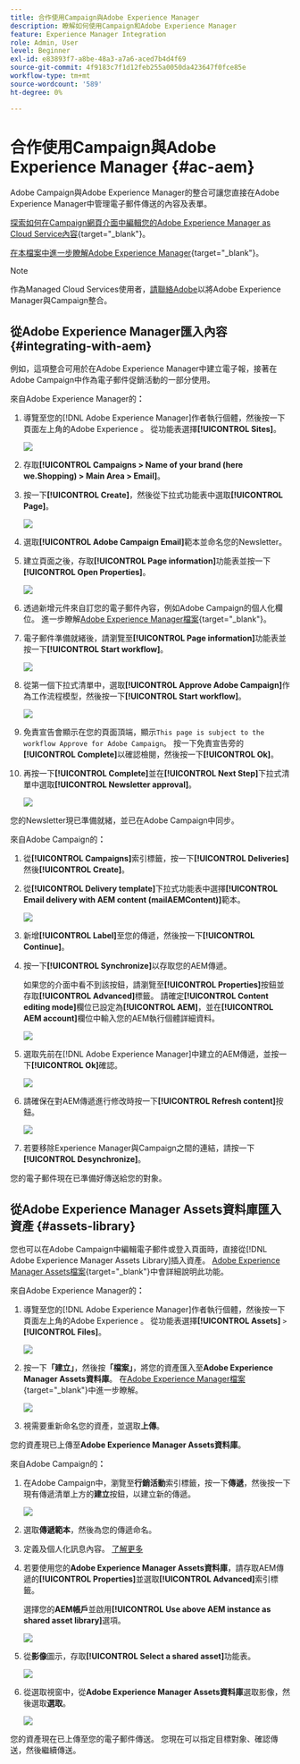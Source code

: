 ```yaml
---
title: 合作使用Campaign與Adobe Experience Manager
description: 瞭解如何使用Campaign和Adobe Experience Manager
feature: Experience Manager Integration
role: Admin, User
level: Beginner
exl-id: e83893f7-a8be-48a3-a7a6-aced7b4d4f69
source-git-commit: 4f9183c7f1d12feb255a0050da423647f0fce85e
workflow-type: tm+mt
source-wordcount: '589'
ht-degree: 0%

---
```


# 合作使用Campaign與Adobe Experience Manager {#ac-aem}

Adobe Campaign與Adobe Experience Manager的整合可讓您直接在Adobe Experience Manager中管理電子郵件傳送的內容及表單。

[探索如何在Campaign網頁介面中編輯您的Adobe Experience Manager as Cloud Service內容](https://experienceleague.adobe.com/docs/campaign-web/v8/integrations/aem-content.html){target="_blank"}。

[在本檔案中進一步瞭解Adobe Experience Manager](https://experienceleague.adobe.com/docs/experience-manager-65/administering/integration/campaignonpremise.html#aem-and-adobe-campaign-integration-workflow){target="_blank"}。


>[!NOTE]
>
>作為Managed Cloud Services使用者，[請聯絡Adobe](../start/campaign-faq.md#support)以將Adobe Experience Manager與Campaign整合。

## 從Adobe Experience Manager匯入內容 {#integrating-with-aem}

例如，這項整合可用於在Adobe Experience Manager中建立電子報，接著在Adobe Campaign中作為電子郵件促銷活動的一部分使用。

來自Adobe Experience Manager的&#x200B;**：**

1. 導覽至您的[!DNL Adobe Experience Manager]作者執行個體，然後按一下頁面左上角的Adobe Experience 。 從功能表選擇&#x200B;**[!UICONTROL Sites]**。

   ![](assets/aem_authoring_1.png)

1. 存取&#x200B;**[!UICONTROL Campaigns > Name of your brand (here we.Shopping) > Main Area > Email]**。

1. 按一下&#x200B;**[!UICONTROL Create]**，然後從下拉式功能表中選取&#x200B;**[!UICONTROL Page]**。

   ![](assets/aem_authoring_2.png)

1. 選取&#x200B;**[!UICONTROL Adobe Campaign Email]**&#x200B;範本並命名您的Newsletter。

1. 建立頁面之後，存取&#x200B;**[!UICONTROL Page information]**&#x200B;功能表並按一下&#x200B;**[!UICONTROL Open Properties]**。

   ![](assets/aem_authoring_3.png)

1. 透過新增元件來自訂您的電子郵件內容，例如Adobe Campaign的個人化欄位。 進一步瞭解[Adobe Experience Manager檔案](https://experienceleague.adobe.com/docs/experience-manager-65/content/sites/authoring/aem-adobe-campaign/campaign.html#editing-email-content){target="_blank"}。

1. 電子郵件準備就緒後，請瀏覽至&#x200B;**[!UICONTROL Page information]**&#x200B;功能表並按一下&#x200B;**[!UICONTROL Start workflow]**。

   ![](assets/aem_authoring_4.png)

1. 從第一個下拉式清單中，選取&#x200B;**[!UICONTROL Approve Adobe Campaign]**&#x200B;作為工作流程模型，然後按一下&#x200B;**[!UICONTROL Start workflow]**。

   ![](assets/aem_authoring_5.png)

1. 免責宣告會顯示在您的頁面頂端，顯示`This page is subject to the workflow Approve for Adobe Campaign`。 按一下免責宣告旁的&#x200B;**[!UICONTROL Complete]**&#x200B;以確認檢閱，然後按一下&#x200B;**[!UICONTROL Ok]**。

1. 再按一下&#x200B;**[!UICONTROL Complete]**&#x200B;並在&#x200B;**[!UICONTROL Next Step]**&#x200B;下拉式清單中選取&#x200B;**[!UICONTROL Newsletter approval]**。

   ![](assets/aem_authoring_6.png)

您的Newsletter現已準備就緒，並已在Adobe Campaign中同步。

來自Adobe Campaign的&#x200B;**：**

1. 從&#x200B;**[!UICONTROL Campaigns]**&#x200B;索引標籤，按一下&#x200B;**[!UICONTROL Deliveries]**&#x200B;然後&#x200B;**[!UICONTROL Create]**。

1. 從&#x200B;**[!UICONTROL Delivery template]**&#x200B;下拉式功能表中選擇&#x200B;**[!UICONTROL Email delivery with AEM content (mailAEMContent)]**&#x200B;範本。

   ![](assets/aem_authoring_7.png)

1. 新增&#x200B;**[!UICONTROL Label]**&#x200B;至您的傳遞，然後按一下&#x200B;**[!UICONTROL Continue]**。

1. 按一下&#x200B;**[!UICONTROL Synchronize]**&#x200B;以存取您的AEM傳遞。

   如果您的介面中看不到該按鈕，請瀏覽至&#x200B;**[!UICONTROL Properties]**&#x200B;按鈕並存取&#x200B;**[!UICONTROL Advanced]**&#x200B;標籤。 請確定&#x200B;**[!UICONTROL Content editing mode]**&#x200B;欄位已設定為&#x200B;**[!UICONTROL AEM]**，並在&#x200B;**[!UICONTROL AEM account]**&#x200B;欄位中輸入您的AEM執行個體詳細資料。

   ![](assets/aem_authoring_8.png)

1. 選取先前在[!DNL Adobe Experience Manager]中建立的AEM傳遞，並按一下&#x200B;**[!UICONTROL Ok]**&#x200B;確認。

   ![](assets/aem_authoring_11.png)

1. 請確保在對AEM傳遞進行修改時按一下&#x200B;**[!UICONTROL Refresh content]**&#x200B;按鈕。

   ![](assets/aem_authoring_12.png)

1. 若要移除Experience Manager與Campaign之間的連結，請按一下&#x200B;**[!UICONTROL Desynchronize]**。

您的電子郵件現在已準備好傳送給您的對象。

## 從Adobe Experience Manager Assets資料庫匯入資產 {#assets-library}

您也可以在Adobe Campaign中編輯電子郵件或登入頁面時，直接從[!DNL Adobe Experience Manager Assets Library]插入資產。 [Adobe Experience Manager Assets檔案](https://experienceleague.adobe.com/docs/experience-manager-65/content/assets/managing/manage-assets.html){target="_blank"}中會詳細說明此功能。

來自Adobe Experience Manager的&#x200B;**：**

1. 導覽至您的[!DNL Adobe Experience Manager]作者執行個體，然後按一下頁面左上角的Adobe Experience 。 從功能表選擇&#x200B;**[!UICONTROL Assets]** `>` **[!UICONTROL Files]**。

   ![](assets/aem_assets_1.png)

1. 按一下&#x200B;**「建立」**，然後按&#x200B;**「檔案」**，將您的資產匯入至&#x200B;**Adobe Experience Manager Assets資料庫**。 在[Adobe Experience Manager檔案](https://experienceleague.adobe.com/docs/experience-manager-65/content/assets/managing/manage-assets.html#uploading-assets){target="_blank"}中進一步瞭解。

   ![](assets/aem_assets_2.png)

1. 視需要重新命名您的資產，並選取&#x200B;**上傳**。

您的資產現已上傳至&#x200B;**Adobe Experience Manager Assets資料庫**。

來自Adobe Campaign的&#x200B;**：**

1. 在Adobe Campaign中，瀏覽至&#x200B;**行銷活動**&#x200B;索引標籤，按一下&#x200B;**傳遞**，然後按一下現有傳遞清單上方的&#x200B;**建立**&#x200B;按鈕，以建立新的傳遞。

   ![](assets/aem_assets_3.png)

1. 選取&#x200B;**傳遞範本**，然後為您的傳遞命名。

1. 定義及個人化訊息內容。 [了解更多](../send/email.md)

1. 若要使用您的&#x200B;**Adobe Experience Manager Assets資料庫**，請存取AEM傳遞的&#x200B;**[!UICONTROL Properties]**&#x200B;並選取&#x200B;**[!UICONTROL Advanced]**&#x200B;索引標籤。

   選擇您的&#x200B;**AEM帳戶**&#x200B;並啟用&#x200B;**[!UICONTROL Use above AEM instance as shared asset library]**&#x200B;選項。

   ![](assets/aem_authoring_9.png)

1. 從&#x200B;**影像**&#x200B;圖示，存取&#x200B;**[!UICONTROL Select a shared asset]**&#x200B;功能表。

   ![](assets/aem_assets_4.png)

1. 從選取視窗中，從&#x200B;**Adobe Experience Manager Assets資料庫**&#x200B;選取影像，然後選取&#x200B;**選取**。

   ![](assets/aem_assets_5.png)

您的資產現在已上傳至您的電子郵件傳送。 您現在可以指定目標對象、確認傳送，然後繼續傳送。
